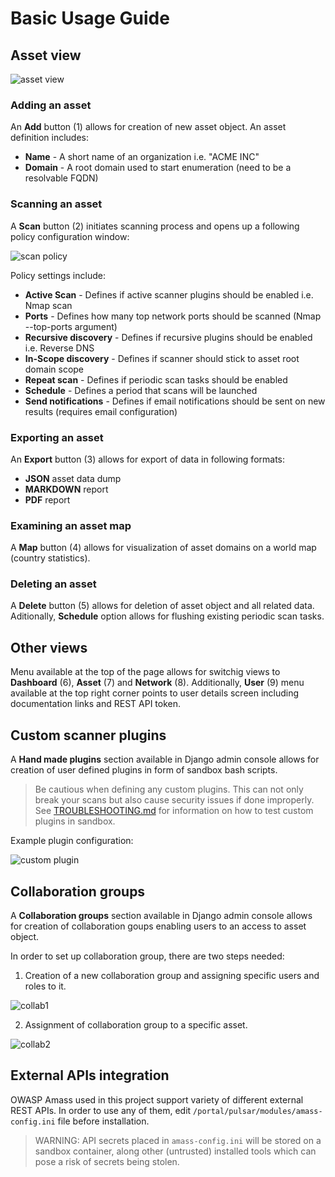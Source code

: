 # Basic Usage Guide

## Asset view

![asset view](/images/pulsar-guide1.png)

### Adding an asset

An **Add** button (1) allows for creation of new asset object.
An asset definition includes:
- **Name** - A short name of an organization i.e. "ACME INC"
- **Domain** - A root domain used to start enumeration (need to be a resolvable FQDN)

### Scanning an asset

A **Scan** button (2) initiates scanning process and opens up a following policy configuration window:

![scan policy](/images/pulsar-policy.PNG)

Policy settings include:
- **Active Scan** - Defines if active scanner plugins should be enabled i.e. Nmap scan
- **Ports** - Defines how many top network ports should be scanned (Nmap --top-ports argument)
- **Recursive discovery** - Defines if recursive plugins should be enabled i.e. Reverse DNS
- **In-Scope discovery** - Defines if scanner should stick to asset root domain scope
- **Repeat scan** - Defines if periodic scan tasks should be enabled
- **Schedule** - Defines a period that scans will be launched
- **Send notifications** - Defines if email notifications should be sent on new results (requires email configuration)

### Exporting an asset

An **Export** button (3) allows for export of data in following formats:
- **JSON** asset data dump
- **MARKDOWN** report
- **PDF** report

### Examining an asset map

A **Map** button (4) allows for visualization of asset domains on a world map (country statistics).

### Deleting an asset

A **Delete** button (5) allows for deletion of asset object and all related data.
Aditionally, **Schedule** option allows for flushing existing periodic scan tasks.

## Other views
Menu available at the top of the page allows for switchig views to **Dashboard** (6), **Asset** (7) and **Network** (8).
Additionally, **User** (9) menu available at the top right corner points to user details screen including documentation links and REST API token.

## Custom scanner plugins

A **Hand made plugins** section available in Django admin console allows for creation of user defined plugins in form of sandbox bash scripts.

> Be cautious when defining any custom plugins. This can not only break your scans but also cause security issues if done improperly. See [TROUBLESHOOTING.md](/TROUBLESHOOTING.md) for information on how to test custom plugins in sandbox.

Example plugin configuration:

![custom plugin](/images/pulsar-plugin.PNG)

## Collaboration groups

A **Collaboration groups** section available in Django admin console allows for creation of collaboration goups enabling users to an access to asset object.

In order to set up collaboration group, there are two steps needed:

1. Creation of a new collaboration group and assigning specific users and roles to it.

![collab1](/images/pulsar-collab.PNG)

2. Assignment of collaboration group to a specific asset.

![collab2](/images/pulsar-collab2.PNG)

## External APIs integration

OWASP Amass used in this project support variety of different external REST APIs.
In order to use any of them, edit `/portal/pulsar/modules/amass-config.ini` file before installation.

> WARNING: API secrets placed in `amass-config.ini` will be stored on a sandbox container, along other (untrusted) installed tools which can pose a risk of secrets being stolen.

